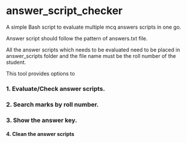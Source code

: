 # answer_script_checker
A simple Bash script to evaluate multiple mcq answers scripts in one go.

Answer script should follow the pattern of answers.txt file.

All the answer scripts which needs to be evaluated need to be placed in answer_scripts folder and the file name must be the roll number of the student.

This tool provides options to 
<h3> 1. Evaluate/Check answer scripts.</h3>
<h3> 2. Search marks by roll number. </h3>
<h3> 3. Show the answer key. </h3>
<h4> 4. Clean the answer scripts </h4>

